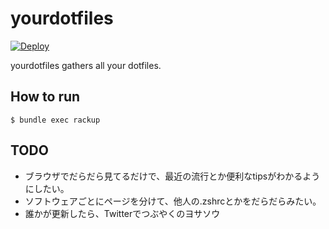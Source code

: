 # yourdotfiles

[![Deploy](https://www.herokucdn.com/deploy/button.png)](https://heroku.com/deploy)

yourdotfiles gathers all your dotfiles.

## How to run

```
$ bundle exec rackup
```

## TODO

* ブラウザでだらだら見てるだけで、最近の流行とか便利なtipsがわかるようにしたい。
* ソフトウェアごとにページを分けて、他人の.zshrcとかをだらだらみたい。
* 誰かが更新したら、Twitterでつぶやくのヨサソウ

